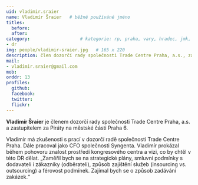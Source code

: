 ```yaml
---
uid: vladimir.sraier
name: Vladimír Šraier  	# běžně používáné jméno
titles:
  before: 
  after: 
category:                 	# kategorie: rp, praha, vary, hradec, jmk, senat
- dr
img: people/vladimir-sraier.jpg   # 165 x 220
description: člen dozorčí rady společnosti Trade Centre Praha, a.s., zastupitel na Praze 6 	# kratký popis, max 160 znaků
mail: 
- vladimir.sraier@gmail.com
mob:
orddr: 13
profiles:
  github:       
  facebook:    
  twitter: 		  
  flickr:		  
---
```


**Vladimír Šraier** je členem dozorčí rady společnosti Trade Centre Praha, a.s. a zastupitelem za Piráty na městské části Praha 6.

Vladimír má zkušenosti s prací v dozorčí radě společnosti Trade Centre Praha. Dále pracoval jako CFO společnosti Syngenta. Vladimír prokázal během pohovoru znalost prostředí kongresového centra a vizi, co by chtěl v této DR dělat. „Zaměřil bych se na strategické plány, smluvní podmínky s dodavateli i zákazníky (odběrateli), způsob zajištění služeb (insourcing vs. outsourcing) a férovost podmínek. Zajímal bych se o způsob zadávání zakázek.“

